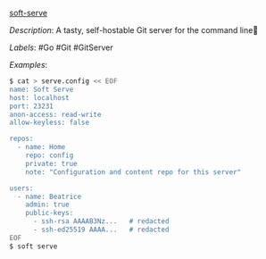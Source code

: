 [soft-serve](https://github.com/charmbracelet/soft-serve)

*Description*: A tasty, self-hostable Git server for the command line🍦

*Labels*: #Go #Git #GitServer

*Examples*:

```bash
$ cat > serve.config << EOF
name: Soft Serve
host: localhost
port: 23231
anon-access: read-write
allow-keyless: false

repos:
  - name: Home
    repo: config
    private: true
    note: "Configuration and content repo for this server"

users:
  - name: Beatrice
    admin: true
    public-keys:
      - ssh-rsa AAAAB3Nz...   # redacted
      - ssh-ed25519 AAAA...   # redacted
EOF
$ soft serve
```
